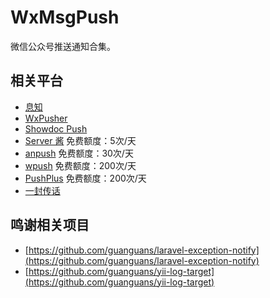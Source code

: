 # WxMsgPush
微信公众号推送通知合集。

## 相关平台
* [息知](https://xz.qqoq.net/#/index)
* [WxPusher](https://wxpusher.zjiecode.com/docs/#/)
* [Showdoc Push](https://push.showdoc.com.cn/#/)
* [Server 酱](https://sct.ftqq.com) 免费额度：5次/天
* [anpush](https://anpush.com/) 免费额度：30次/天
* [wpush](https://wpush.cn/) 免费额度：200次/天
* [PushPlus](https://www.pushplus.plus/) 免费额度：200次/天
* [一封传话](https://www.phprm.com/push/h5/)

## 鸣谢相关项目
* [https://github.com/guanguans/laravel-exception-notify](https://github.com/guanguans/laravel-exception-notify)
* [https://github.com/guanguans/yii-log-target](https://github.com/guanguans/yii-log-target)
